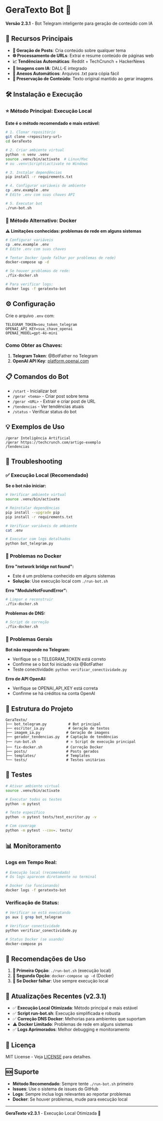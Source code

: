 # GeraTexto Bot 🤖

**Versão 2.3.1** - Bot Telegram inteligente para geração de conteúdo com IA

## 🚀 Recursos Principais

- **📝 Geração de Posts**: Cria conteúdo sobre qualquer tema
- **🌐 Processamento de URLs**: Extrai e resume conteúdo de páginas web
- **📈 Tendências Automáticas**: Reddit + TechCrunch + HackerNews
- **🎨 Imagens com IA**: DALL-E integrado 
- **📎 Anexos Automáticos**: Arquivos .txt para cópia fácil
- **💾 Preservação de Conteúdo**: Texto original mantido ao gerar imagens

## 🛠️ Instalação e Execução

### ⭐ Método Principal: Execução Local

**Este é o método recomendado e mais estável:**

```bash
# 1. Clonar repositório
git clone <repository-url>
cd GeraTexto

# 2. Criar ambiente virtual
python -m venv .venv
source .venv/bin/activate  # Linux/Mac
# ou .venv\Scripts\activate no Windows

# 3. Instalar dependências
pip install -r requirements.txt

# 4. Configurar variáveis de ambiente
cp .env.example .env
# Edite .env com suas chaves API

# 5. Executar bot
./run-bot.sh
```

### 🐳 Método Alternativo: Docker

**⚠️ Limitações conhecidas: problemas de rede em alguns sistemas**

```bash
# Configurar variáveis
cp .env.example .env
# Edite .env com suas chaves

# Tentar Docker (pode falhar por problemas de rede)
docker-compose up -d

# Se houver problemas de rede:
./fix-docker.sh

# Para verificar logs:
docker logs -f geratexto-bot
```

## ⚙️ Configuração

Crie o arquivo `.env` com:

```env
TELEGRAM_TOKEN=seu_token_telegram
OPENAI_API_KEY=sua_chave_openai
OPENAI_MODEL=gpt-4o-mini
```

### Como Obter as Chaves:

1. **Telegram Token**: @BotFather no Telegram
2. **OpenAI API Key**: [platform.openai.com](https://platform.openai.com)

## 📋 Comandos do Bot

- `/start` - Inicializar bot
- `/gerar <tema>` - Criar post sobre tema
- `/gerar <URL>` - Extrair e criar post de URL
- `/tendencias` - Ver tendências atuais  
- `/status` - Verificar status do bot

## 💡 Exemplos de Uso

```
/gerar Inteligência Artificial
/gerar https://techcrunch.com/artigo-exemplo
/tendencias
```

## 🔧 Troubleshooting

### ✅ Execução Local (Recomendado)

**Se o bot não iniciar:**
```bash
# Verificar ambiente virtual
source .venv/bin/activate

# Reinstalar dependências
pip install --upgrade pip
pip install -r requirements.txt

# Verificar variáveis de ambiente
cat .env

# Executar com logs detalhados
python bot_telegram.py
```

### 🐳 Problemas no Docker

**Erro "network bridge not found":**
- Este é um problema conhecido em alguns sistemas
- **Solução**: Use execução local com `./run-bot.sh`

**Erro "ModuleNotFoundError":**
```bash
# Limpar e reconstruir
./fix-docker.sh
```

**Problemas de DNS:**
```bash
# Script de correção
./fix-docker.sh
```

### 🚨 Problemas Gerais

**Bot não responde no Telegram:**
- Verifique se o TELEGRAM_TOKEN está correto
- Confirme se o bot foi iniciado via @BotFather
- Teste conectividade: `python verificar_conectividade.py`

**Erro de API OpenAI:**
- Verifique se OPENAI_API_KEY está correta
- Confirme se há créditos na conta OpenAI

## 📁 Estrutura do Projeto

```
GeraTexto/
├── bot_telegram.py          # Bot principal
├── escritor_ia.py           # Geração de textos
├── imagem_ia.py            # Geração de imagens
├── gerador_tendencias.py   # Captação de tendências
├── run-bot.sh              # ⭐ Script de execução principal
├── fix-docker.sh           # Correção Docker
├── posts/                  # Posts gerados
├── templates/              # Templates
└── tests/                  # Testes unitários
```

## 🧪 Testes

```bash
# Ativar ambiente virtual
source .venv/bin/activate

# Executar todos os testes
python -m pytest

# Teste específico
python -m pytest tests/test_escritor.py -v

# Com coverage
python -m pytest --cov=. tests/
```

## 📊 Monitoramento

### Logs em Tempo Real:
```bash
# Execução local (recomendado)
# Os logs aparecem diretamente no terminal

# Docker (se funcionando)
docker logs -f geratexto-bot
```

### Verificação de Status:
```bash
# Verificar se está executando
ps aux | grep bot_telegram

# Verificar conectividade
python verificar_conectividade.py

# Status Docker (se usando)
docker-compose ps
```

## 🎯 Recomendações de Uso

1. **🥇 Primeira Opção**: `./run-bot.sh` (execução local)
2. **🥈 Segunda Opção**: `docker-compose up -d` (Docker)
3. **🔧 Se Docker falhar**: Use sempre execução local

## 🔄 Atualizações Recentes (v2.3.1)

- ✅ **Execução Local Otimizada**: Método principal e mais estável
- ✅ **Script run-bot.sh**: Execução simplificada e robusta
- ✅ **Correção DNS Docker**: Melhorias para ambientes que suportam
- ⚠️ **Docker Limitado**: Problemas de rede em alguns sistemas
- ✅ **Logs Aprimorados**: Melhor debugging e monitoramento

## 📄 Licença

MIT License - Veja [LICENSE](LICENSE) para detalhes.

## 🆘 Suporte

- **Método Recomendado**: Sempre tente `./run-bot.sh` primeiro
- **Issues**: Use o sistema de issues do GitHub
- **Logs**: Sempre inclua logs relevantes ao reportar problemas
- **Docker**: Se houver problemas, mude para execução local

---

**GeraTexto v2.3.1** - Execução Local Otimizada 🎯